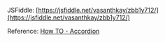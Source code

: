 JSFiddle: [https://jsfiddle.net/vasanthkay/zbb1y712/](https://jsfiddle.net/vasanthkay/zbb1y712/)

Reference: [How TO - Accordion](http://www.w3schools.com/howto/howto_js_accordion.asp)